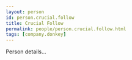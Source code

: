 ```yaml
---
layout: person
id: person.crucial.follow
title: Crucial Follow
permalink: people/person.crucial.follow.html
tags: [company.donkey]
---
```


Person details...